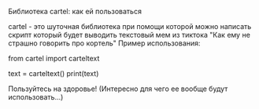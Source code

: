 Библиотека cartel: как ей пользоваться

cartel - это шуточная библиотека при помощи которой можно написать скрипт который будет выводить текстовый мем из тиктока "Как ему не страшно говорить про кортель"
Пример использования:

from cartel import carteltext

text = carteltext()
print(text)

Пользуйтесь на здоровье! (Интересно для чего ее вообще будут использовать...)
